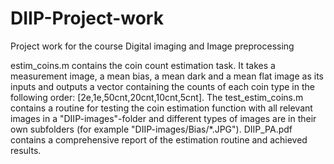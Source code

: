 # DIIP-Project-work
Project work for the course Digital imaging and Image preprocessing


estim_coins.m contains the coin count estimation task. It takes a measurement image, a mean bias,
a mean dark and a mean flat image as its inputs and outputs a vector containing the counts of each
coin type in the following order: [2e,1e,50cnt,20cnt,10cnt,5cnt]. The test_estim_coins.m contains a
routine for testing the coin estimation function with all relevant images in a "DIIP-images"-folder
and different types of images are in their own subfolders (for example "DIIP-images/Bias/*.JPG").
DIIP_PA.pdf contains a comprehensive report of the estimation routine and achieved results.
